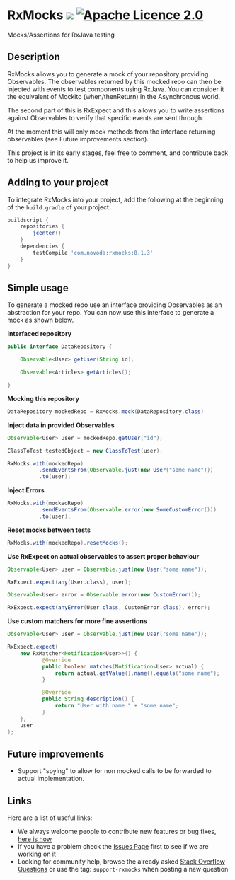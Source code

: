 # RxMocks [![](https://ci.novoda.com/buildStatus/icon?job=rxmocks)](https://ci.novoda.com/job/rxmocks/lastBuild/console) [![Apache Licence 2.0](https://raw.githubusercontent.com/novoda/novoda/master/assets/btn_apache_lisence.png)](LICENSE.txt)

Mocks/Assertions for RxJava testing

## Description

RxMocks allows you to generate a mock of your repository providing Observables.
The observables returned by this mocked repo can then be injected with events to test components using RxJava.
You can consider it the equivalent of Mockito (when/thenReturn) in the Asynchronous world.

The second part of this is RxExpect and this allows you to write assertions against Observables to verify that specific events are sent through.

At the moment this will only mock methods from the interface returning observables (see Future improvements section).

This project is in its early stages, feel free to comment, and contribute back to help us improve it.

## Adding to your project

To integrate RxMocks into your project, add the following at the beginning of the `build.gradle` of your project:

```groovy
buildscript {
    repositories {
        jcenter()
    }
    dependencies {
        testCompile 'com.novoda:rxmocks:0.1.3'
    }
}
```


## Simple usage

To generate a mocked repo use an interface providing Observables as an abstraction for your repo.
You can now use this interface to generate a mock as shown below.

**Interfaced repository**
```java
public interface DataRepository {

    Observable<User> getUser(String id);

    Observable<Articles> getArticles();

}
```

**Mocking this repository**
```java
DataRepository mockedRepo = RxMocks.mock(DataRepository.class)
```

**Inject data in provided Observables**
```java
Observable<User> user = mockedRepo.getUser("id");

ClassToTest testedObject = new ClassToTest(user);

RxMocks.with(mockedRepo)
          .sendEventsFrom(Observable.just(new User("some name")))
          .to(user);
```

**Inject Errors**
```java
RxMocks.with(mockedRepo)
          .sendEventsFrom(Observable.error(new SomeCustomError()))
          .to(user);
```

**Reset mocks between tests**
```java
RxMocks.with(mockedRepo).resetMocks();
```

**Use RxExpect on actual observables to assert proper behaviour**
```java
Observable<User> user = Observable.just(new User("some name"));

RxExpect.expect(any(User.class), user);

Observable<User> error = Observable.error(new CustomError());

RxExpect.expect(anyError(User.class, CustomError.class), error);
```

**Use custom matchers for more fine assertions**
```java
Observable<User> user = Observable.just(new User("some name"));

RxExpect.expect(
    new RxMatcher<Notification<User>>() {
           @Override
           public boolean matches(Notification<User> actual) {
               return actual.getValue().name().equals("some name");
           }

           @Override
           public String description() {
               return "User with name " + "some name";
           }
    }, 
    user
);
```

## Future improvements

- Support "spying" to allow for non mocked calls to be forwarded to actual implementation.

## Links

Here are a list of useful links:

 * We always welcome people to contribute new features or bug fixes, [here is how](https://github.com/novoda/novoda/blob/master/CONTRIBUTING.md)
 * If you have a problem check the [Issues Page](https://github.com/novoda/rxmocks/issues) first to see if we are working on it
 * Looking for community help, browse the already asked [Stack Overflow Questions](http://stackoverflow.com/questions/tagged/support-rxmocks) or use the tag: `support-rxmocks` when posting a new question
